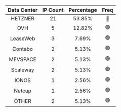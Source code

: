| Data Center | IP Count | Percentage | Freq |
|:------------:|:--------:|:-----------:|:-----:|
| HETZNER | 21 | 53.85% | 🔴 |
| OVH | 5 | 12.82% | 🟢 |
| LeaseWeb | 3 | 7.69% | 🟢 |
| Contabo | 2 | 5.13% | 🟢 |
| MEVSPACE | 2 | 5.13% | 🟢 |
| Scaleway | 2 | 5.13% | 🟢 |
| IONOS | 1 | 2.56% | 🟢 |
| Netcup | 1 | 2.56% | 🟢 |
| OTHER | 2 | 5.13% | 🟢 |